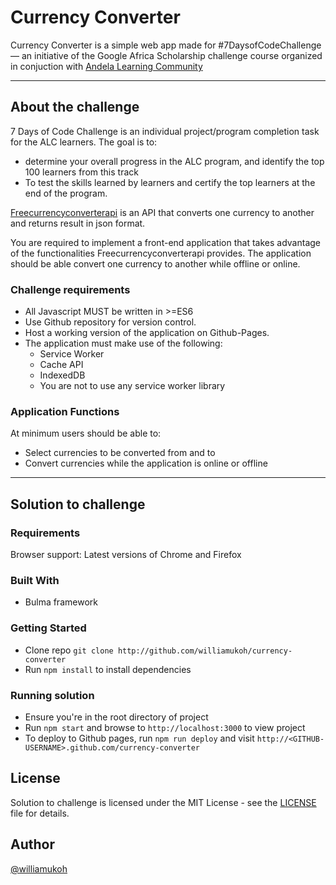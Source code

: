 # Currency Converter

Currency Converter is a simple web app made for #7DaysofCodeChallenge — an initiative of the Google Africa Scholarship challenge course organized in conjuction with [Andela Learning Community](https://andela.com/alcwithgoogle/)

---

## About the challenge 

7 Days of Code Challenge is an individual project/program completion task for the ALC learners. The goal is to:
- determine your overall progress in the ALC program, and identify the top 100 learners from this track
- To test the skills learned by learners and certify the top learners at the end of the program.

[Freecurrencyconverterapi](https://free.currencyconverterapi.com/) is an API that converts one currency to another and returns result in json format.

You are required to implement a front-end application that takes advantage of the functionalities Freecurrencyconverterapi provides. The application should be able convert one currency to another while offline or online.

### Challenge requirements

- All Javascript MUST be written in >=ES6
- Use Github repository for version control.
- Host a working version of the application on Github-Pages.
- The application must make use of the following:
    - Service Worker
    - Cache API
    - IndexedDB
    - You are not to use any service worker library


### Application Functions
At minimum users should be able to:
- Select currencies to be converted from and to
- Convert currencies while the application is online or offline


---


## Solution to challenge

### Requirements

Browser support: Latest versions of Chrome and Firefox

### Built With
- Bulma framework

### Getting Started
- Clone repo `git clone http://github.com/williamukoh/currency-converter`
- Run `npm install` to install dependencies

### Running solution

- Ensure you're in the root directory of project
- Run `npm start` and browse to `http://localhost:3000` to view project
- To deploy to Github pages, run `npm run deploy` and visit `http://<GITHUB-USERNAME>.github.com/currency-converter`

## License

Solution to challenge is licensed under the MIT License - see the [LICENSE](LICENSE) file for details.


## Author
[@williamukoh](https://twitter.com/williamukoh)

